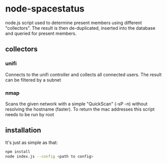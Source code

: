 # node-spacestatus

node.js script used to determine present members using different "collectors".
The result is then de-duplicated, inserted into the database and queried for present members.

## collectors

### unifi

Connects to the unifi controller and collects all connected users. The result can be filtered by a subnet

### nmap

Scans the given network with a simple "QuickScan" (-sP -n) without resolving the hostname (faster).
To return the mac addresses this script needs to be run by root

## installation

It's just as simple as that:

```bash
npm install
node index.js --config <path to config>
```